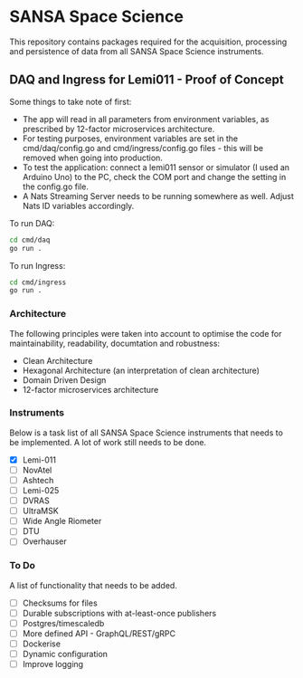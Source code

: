 # SANSA Space Science
This repository contains packages required for the acquisition, processing and persistence of data from all SANSA Space Science instruments.
 
## DAQ and Ingress for Lemi011 - Proof of Concept
Some things to take note of first:
* The app will read in all parameters from environment variables, as prescribed by 12-factor microservices architecture.
* For testing purposes, environment variables are set in the cmd/daq/config.go and cmd/ingress/config.go files - this will be removed when going into production.
* To test the application: connect a lemi011 sensor or simulator (I used an Arduino Uno) to the PC, check the COM port and change the setting in the config.go file.
* A Nats Streaming Server needs to be running somewhere as well. Adjust Nats ID variables accordingly.

To run DAQ:
```bash
cd cmd/daq
go run .
```

To run Ingress:
```bash
cd cmd/ingress
go run .
```

### Architecture
The following principles were taken into account to optimise the code for maintainability, readability, documtation and robustness:
* Clean Architecture
* Hexagonal Architecture (an interpretation of clean architecture)
* Domain Driven Design
* 12-factor microservices architecture

### Instruments
Below is a task list of all SANSA Space Science instruments that needs to be implemented. A lot of work still needs to be done.
- [x] Lemi-011
- [ ] NovAtel
- [ ] Ashtech
- [ ] Lemi-025
- [ ] DVRAS
- [ ] UltraMSK
- [ ] Wide Angle Riometer
- [ ] DTU
- [ ] Overhauser

### To Do
A list of functionality that needs to be added.
- [ ] Checksums for files
- [ ] Durable subscriptions with at-least-once publishers
- [ ] Postgres/timescaledb
- [ ] More defined API - GraphQL/REST/gRPC
- [ ] Dockerise
- [ ] Dynamic configuration
- [ ] Improve logging
